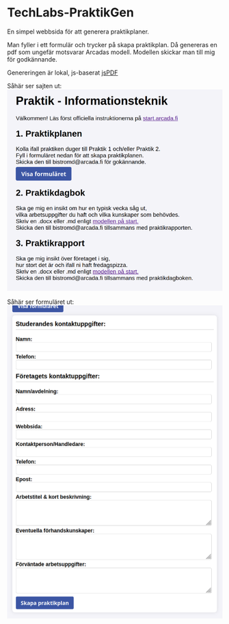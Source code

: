 # TechLabs-PraktikGen
En simpel webbsida för att generera praktikplaner.


Man fyller i ett formulär och trycker på skapa praktikplan.
Då genereras en pdf som ungefär motsvarar Arcadas modell.
Modellen skickar man till mig för godkännande.

Genereringen är lokal, js-baserat
[jsPDF](https://github.com/parallax/jsPDF)

Såhär ser sajten ut:
![An image preview of the website](preview.png)

Såhär ser formuläret ut:
![An image preview of the form](form.png)

